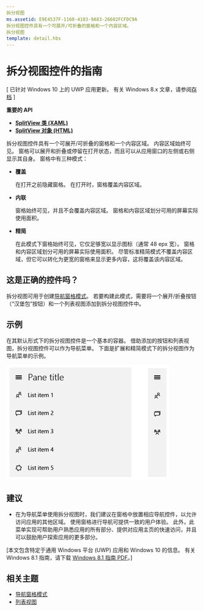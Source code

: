 ```yaml
---
拆分视图
ms.assetid: E9E4537F-1160-4183-9A83-26602FCFDC9A
拆分视图控件具有一个可展开/可折叠的窗格和一个内容区域。
拆分视图
template: detail.hbs
---
```


# 拆分视图控件的指南


\[ 已针对 Windows 10 上的 UWP 应用更新。 有关 Windows 8.x 文章，请参阅[存档](http://go.microsoft.com/fwlink/p/?linkid=619132) \]


**重要的 API**

-   [**SplitView 类 (XAML)**](https://msdn.microsoft.com/library/windows/apps/dn864360)
-   [**SplitView 对象 (HTML)**](https://msdn.microsoft.com/library/windows/apps/dn919970)

拆分视图控件具有一个可展开/可折叠的窗格和一个内容区域。 内容区域始终可见。 窗格可以展开和折叠或停留在打开状态，而且可以从应用窗口的左侧或右侧显示其自身。 窗格中有三种模式：

-   **覆盖**

    在打开之前隐藏窗格。 在打开时，窗格覆盖内容区域。

-   **内联**

    窗格始终可见，并且不会覆盖内容区域。 窗格和内容区域划分可用的屏幕实际使用面积。

-   **精简**

    在此模式下窗格始终可见，它仅足够宽以显示图标（通常 48 epx 宽）。 窗格和内容区域划分可用的屏幕实际使用面积。 尽管标准精简模式不覆盖内容区域，但它可以转化为更宽的窗格来显示更多内容，这将覆盖该内容区域。

## <span id="Is_this_the_right_control_"> </span> <span id="is_this_the_right_control_"> </span> <span id="IS_THIS_THE_RIGHT_CONTROL_"> </span>这是正确的控件吗？


拆分视图可用于创建[导航窗格模式](nav-pane.md)。 若要构建此模式，需要将一个展开/折叠按钮（“汉堡包”按钮）和一个列表视图添加到拆分视图控件中。

## <span id="Examples"> </span> <span id="examples"> </span> <span id="EXAMPLES"> </span>示例


在其默认形式下的拆分视图控件是一个基本的容器。 借助添加的按钮和列表视图，拆分视图控件可以作为导航菜单。 下面是扩展和精简模式下的拆分视图作为导航菜单的示例。

![覆盖模式和精简模式下的拆分视图菜单示例](images/controls-splitview-menu01.png)
## <span id="Recommendations"> </span> <span id="recommendations"> </span> <span id="RECOMMENDATIONS"> </span>建议


-   在为导航菜单使用拆分视图时，我们建议在窗格中放置相应导航控件，以允许访问应用的其他区域。 使用窗格进行导航可提供一致的用户体验。 此外，此菜单实现可帮助用户熟悉应用的所有部分、提供对应用主页的快速访问，并且可以鼓励用户探索应用的更多部分。

\[本文包含特定于通用 Windows 平台 (UWP) 应用和 Windows 10 的信息。 有关 Windows 8.1 指南，请下载 [Windows 8.1 指南 PDF](https://go.microsoft.com/fwlink/p/?linkid=258743)。\]

## <span id="related_topics"> </span>相关主题


* [导航窗格模式](nav-pane.md)
* [列表视图](lists.md)
 

 






<!--HONumber=Mar16_HO1-->


